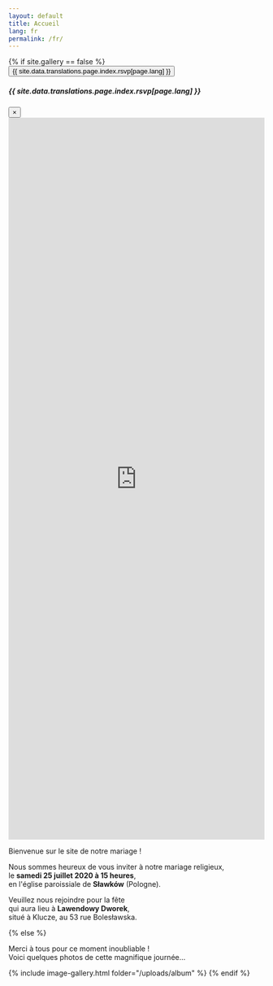 ```yaml
---
layout: default
title: Accueil
lang: fr
permalink: /fr/
---
```


<div class="row">
  <div class="col-12 text-center">
    {% if site.gallery == false %}
      <div class="pb-4">
        <button 
          role="button" 
          class="btn btn-danger btn-lg" 
          data-toggle="modal" 
          data-target=".bd-example-modal-xl">
            {{ site.data.translations.page.index.rsvp[page.lang] }}
        </button>
      </div>
      <div 
        class="modal fade bd-example-modal-xl" 
        tabindex="-1" 
        role="dialog" 
        aria-labelledby="rsvpForm" 
        aria-hidden="true">
        <div class="modal-dialog modal-xl">
          <div class="modal-content">
            <div class="modal-header">
              <h5 class="modal-title" id="exampleModalLabel">{{ site.data.translations.page.index.rsvp[page.lang] }}</h5>
              <button type="button" class="close" data-dismiss="modal" aria-label="Close">
                <span aria-hidden="true">&times;</span>
              </button>
            </div>
            <div class="modal-body">
              <iframe src="https://docs.google.com/forms/d/e/1FAIpQLSfqMh-5hcBYwPeZ_0W--_GYqzMT47EIkpon4MZAE99A3Nj8gw/viewform?embedded=true" width="100%" height="1421" frameborder="0" marginheight="0" marginwidth="0">Chargement en cours...</iframe>
            </div>
          </div>
        </div>
      </div>
      <div id="introText">
        <p>Bienvenue sur le site de notre mariage !</p>
        <p>Nous sommes heureux de vous inviter à notre mariage religieux,<br />
          le <strong>samedi 25 juillet 2020 à 15 heures</strong>,<br />
        en l'église paroissiale de <strong>Sławków</strong> (Pologne).</p>
        <p>Veuillez nous rejoindre pour la fête<br />
        qui aura lieu à <strong>Lawendowy Dworek</strong>,<br />
        situé à Klucze, au 53 rue Bolesławska.</p>
      </div>
    {% else %}
      <p>Merci à tous pour ce moment inoubliable !<br/>Voici quelques photos de cette magnifique journée...</p>
      {% include image-gallery.html folder="/uploads/album" %}
    {% endif %}
  </div>
</div>